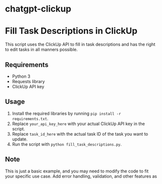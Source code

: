 # chatgpt-clickup
# Fill Task Descriptions in ClickUp

This script uses the ClickUp API to fill in task descriptions and has the right to edit tasks in all manners possible.

## Requirements

- Python 3
- Requests library
- ClickUp API key

## Usage

1. Install the required libraries by running `pip install -r requirements.txt`.
2. Replace `your_api_key_here` with your actual ClickUp API key in the script.
3. Replace `task_id_here` with the actual task ID of the task you want to update.
4. Run the script with `python fill_task_descriptions.py`.

## Note

This is just a basic example, and you may need to modify the code to fit your specific use case. Add error handling, validation, and other features as 

